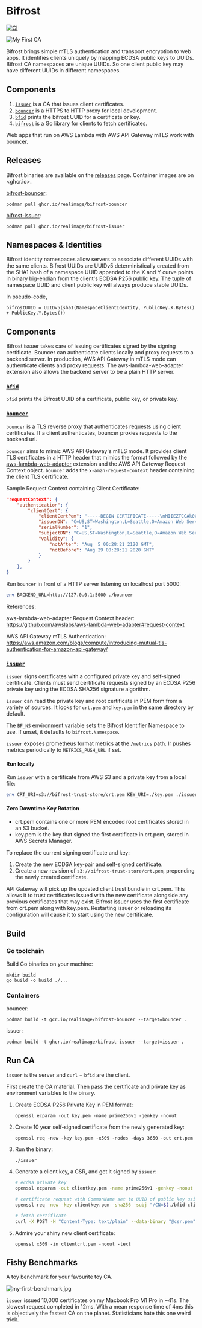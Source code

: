 # Bifrost

[![CI](https://github.com/RealImage/bifrost/actions/workflows/ci.yml/badge.svg)](https://github.com/RealImage/bifrost/actions/workflows/ci.yml)

![My First CA](docs/my-first-ca.jpg)

Bifrost brings simple mTLS authentication and transport encryption to web apps.
It identifies clients uniquely by mapping ECDSA public keys to UUIDs.
Bifrost CA namespaces are unique UUIDs. So one client public key may have
different UUIDs in different namespaces.

## Components

1. [`issuer`](#issuer) is a CA that issues client certificates.
2. [`bouncer`](#bouncer) is a HTTPS to HTTP proxy for local development.
3. [`bfid`](#bfid) prints the bifrost UUID for a certificate or key.
4. [`bifrost`](#bifrost-go) is a Go library for clients to fetch certificates.

Web apps that run on AWS Lambda with AWS API Gateway mTLS work with bouncer.

## Releases

Bifrost binaries are available on the [releases](https://github.com/RealImage/bifrost/releases)
page.
Container images are on <ghcr.io>.

[bifrost-bouncer](ghcr.io/realimage/bifrost-bouncer):

```console
podman pull ghcr.io/realimage/bifrost-bouncer
```

[bifrost-issuer](ghcr.io/realimage/bifrost-issuer):

```console
podman pull ghcr.io/realimage/bifrost-issuer
```

## Namespaces & Identities

Bifrost identity namespaces allow servers to associate different UUIDs with the
same clients.
Bifrost UUIDs are UUIDv5 deterministically created from the SHA1 hash
of a namespace UUID appended to the X and Y curve points in binary big-endian
from the client's ECDSA P256 public key.
The tuple of namespace UUID and client public key will always produce stable UUIDs.

In pseudo-code,

`bifrostUUID = UUIDv5(sha1(NamespaceClientIdentity, PublicKey.X.Bytes() + PublicKey.Y.Bytes())`

## Components

Bifrost issuer takes care of issuing certificates signed by the signing certificate.
Bouncer can authenticate clients locally and proxy requests to a backend server.
In production, AWS API Gateway in mTLS mode can authenticate clients and proxy requests.
The aws-lambda-web-adapter extension also allows the backend server to be a
plain HTTP server.

### [`bfid`](cmd/bfid)

`bfid` prints the Bifrost UUID of a certificate, public key, or private key.

### [`bouncer`](cmd/bouncer)

`bouncer` is a TLS reverse proxy that authenticates requests using client certificates.
If a client authenticates, bouncer proxies requests to the backend url.

`bouncer` aims to mimic AWS API Gateway's mTLS mode.
It provides client TLS certificates in a HTTP header that mimics the format
followed by the [aws-lambda-web-adapter](https://github.com/awslabs/aws-lambda-web-adapter)
extension and the AWS API Gateway Request Context object.
`bouncer` adds the `x-amzn-request-context` header containing the client TLS certificate.

Sample Request Context containing Client Certificate:

```json
"requestContext": {
    "authentication": {
        "clientCert": {
            "clientCertPem": "-----BEGIN CERTIFICATE-----\nMIIEZTCCAk0CAQEwDQ...",
            "issuerDN": "C=US,ST=Washington,L=Seattle,O=Amazon Web Services,OU=Security,CN=My Private CA",
            "serialNumber": "1",
            "subjectDN": "C=US,ST=Washington,L=Seattle,O=Amazon Web Services,OU=Security,CN=My Client",
            "validity": {
                "notAfter": "Aug  5 00:28:21 2120 GMT",
                "notBefore": "Aug 29 00:28:21 2020 GMT"
            }
        }
    },
}
```

Run `bouncer` in front of a HTTP server listening on localhost port 5000:

```bash
env BACKEND_URL=http://127.0.0.1:5000 ./bouncer
```

References:

aws-lambda-web-adapter Request Context header: <https://github.com/awslabs/aws-lambda-web-adapter#request-context>

AWS API Gateway mTLS Authentication: <https://aws.amazon.com/blogs/compute/introducing-mutual-tls-authentication-for-amazon-api-gateway/>

### [`issuer`](cmd/issuer)

`issuer` signs certificates with a configured private key and self-signed certificate.
Clients must send certificate requests signed by an ECDSA P256 private key
using the ECDSA SHA256 signature algorithm.

`issuer` can read the private key and root certificate in PEM form from a variety
of sources. It looks for `crt.pem` and `key.pem` in the same directory by default.

The `BF_NS` environment variable sets the Bifrost Identifier Namespace to use.
If unset, it defaults to `bifrost.Namespace`.

`issuer` exposes prometheus format metrics at the `/metrics` path.
Ir pushes metrics periodically to `METRICS_PUSH_URL` if set.

#### Run locally

Run `issuer` with a certificate from AWS S3 and a private key from a local file:

```bash
env CRT_URI=s3://bifrost-trust-store/crt.pem KEY_URI=./key.pem ./issuer
```

#### Zero Downtime Key Rotation

- crt.pem contains one or more PEM encoded root certificates stored in an S3 bucket.
- key.pem is the key that signed the first certificate in crt.pem, stored in AWS
  Secrets Manager.

To replace the current signing certificate and key:

1. Create the new ECDSA key-pair and self-signed certificate.
2. Create a new revision of `s3://bifrost-trust-store/crt.pem`, prepending the
   newly created certificate.

API Gateway will pick up the updated client trust bundle in crt.pem.
This allows it to trust certificates issued with the new certificate
alongside any previous certificates that may exist.
Bifrost issuer uses the first certificate from crt.pem along with key.pem.
Restarting issuer or reloading its configuration will cause it to start
using the new certificate.

## Build

### Go toolchain

Build Go binaries on your machine:

```console
mkdir build
go build -o build ./...
```

### Containers

bouncer:

```console
podman build -t gcr.io/realimage/bifrost-bouncer --target=bouncer .
```

issuer:

```console
podman build -t ghcr.io/realimage/bifrost-issuer --target=issuer .
```

## Run CA

`issuer` is the server and `curl` + `bfid` are the client.

First create the CA material.
Then pass the certificate and private key as environment variables to the binary.

1. Create ECDSA P256 Private Key in PEM format:

    `openssl ecparam -out key.pem -name prime256v1 -genkey -noout`

2. Create 10 year self-signed certificate from the newly generated key:

    `openssl req -new -key key.pem -x509 -nodes -days 3650 -out crt.pem`

3. Run the binary:

    `./issuer`

4. Generate a client key, a CSR, and get it signed by `issuer`:

    ```bash
    # ecdsa private key
    openssl ecparam -out clientkey.pem -name prime256v1 -genkey -noout

    # certificate request with CommonName set to UUID of public key using `bfid`
    openssl req -new -key clientkey.pem -sha256 -subj "/CN=$(./bfid clientkey.pem)" -out csr.pem

    # fetch certificate
    curl -X POST -H "Content-Type: text/plain" --data-binary "@csr.pem" localhost:8888 >clientcrt.pem
    ```

5. Admire your shiny new client certificate:

    `openssl x509 -in clientcrt.pem -noout -text`

## Fishy Benchmarks

A toy benchmark for your favourite toy CA.

![my-first-benchmark.jpg](docs/my-first-benchmark%20(ca).jpg)

`issuer` issued 10,000 certificates on my Macbook Pro M1 Pro in ~41s.
The slowest request completed in 12ms.
With a mean response time of 4ms this is objectively the fastest CA on the planet.
Statisticians hate this one weird trick.
